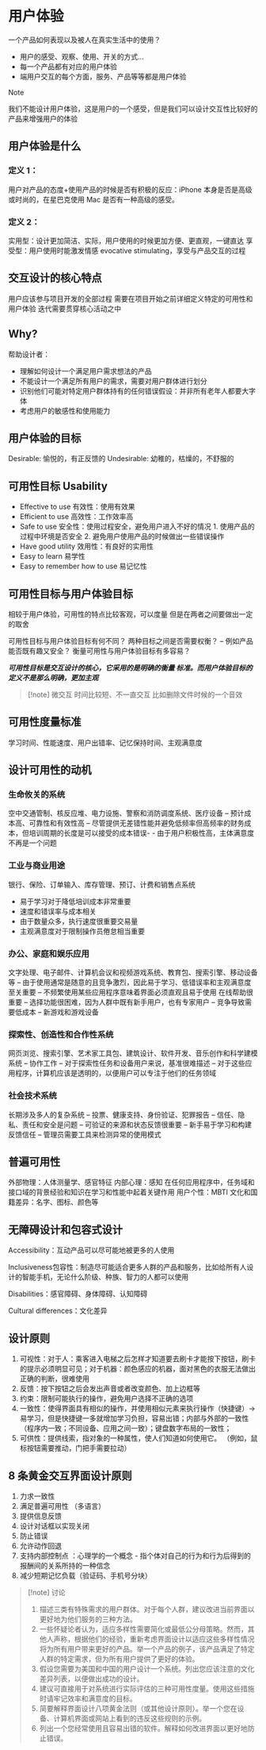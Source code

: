 # 用户体验
一个产品如何表现以及被人在真实生活中的使用？
- 用户的感受、观察、使用、开关的方式...
- 每一个产品都有对应的用户体验
- 端用户交互的每个方面，服务、产品等等都是用户体验

> [!note]
我们不能设计用户体验，这是用户的一个感受，但是我们可以设计交互性比较好的产品来增强用户的体验


## 用户体验是什么
### 定义 1：
用户对产品的态度+使用产品的时候是否有积极的反应：iPhone 本身是否是高级或时尚的，在星巴克使用 Mac 是否有一种高级的感受。
### 定义 2：
实用型：设计更加简洁、实际，用户使用的时候更加方便、更直观，一键直达
享受型：用户使用时能激发情感 evocative stimulating，享受与产品交互的过程

## 交互设计的核心特点
用户应该参与项目开发的全部过程
需要在项目开始之前详细定义特定的可用性和用户体验
迭代需要贯穿核心活动之中

## Why?
帮助设计者：
- 理解如何设计一个满足用户需求想法的产品
- 不能设计一个满足所有用户的需求，需要对用户群体进行划分
- 识别他们可能对特定用户群体持有的任何错误假设：并非所有老年人都要大字体
- 考虑用户的敏感性和使用能力

## 用户体验的目标
Desirable: 愉悦的，有正反馈的
Undesirable: 幼稚的，枯燥的，不舒服的

## 可用性目标 Usability
- Effective to use 有效性：使用有效果
- Efficient to use 高效性：工作效率高
- Safe to use 安全性：使用过程安全，避免用户进入不好的情况
		1. 使用产品的过程中环境是否安全
		2. 避免用户使用产品的时候做出一些错误操作
- Have good utility 效用性：有良好的实用性
- Easy to learn 易学性
- Easy to remember how to use 易记忆性
## 可用性目标与用户体验目标
相较于用户体验，可用性的特点比较客观，可以度量
但是在两者之间要做出一定的取舍


可用性目标与用户体验目标有何不同？
两种目标之间是否需要权衡？ – 例如产品能否既有趣又安全？ 
衡量可用性与用户体验目标有多容易？

***可用性目标是交互设计的核心，它采用的是明确的衡量 标准。而用户体验目标的定义不是那么明确，更加主观***

>[!note] 微交互
>时间比较短、不一直交互
>比如删除文件时候的一个音效

## 可用性度量标准

学习时间、性能速度、用户出错率、记忆保持时间、主观满意度


## 设计可用性的动机
### 生命攸关的系统
空中交通管制、核反应堆、电力设施、警察和消防调度系统、医疗设备 
– 预计成本高、可靠性和有效性高
– 尽管提供无差错性能并避免低频率但高频率的财务成本，但培训周期的长度是可以接受的成本错误- - 由于用户积极性高，主体满意度不再是一个问题
### 工业与商业用途
银行、保险、订单输入、库存管理、预订、计费和销售点系统 
- 易于学习对于降低培训成本非常重要 
- 速度和错误率与成本相关 
- 由于数量众多，执行速度很重要交易量
- 主观满意度对于限制操作员倦怠相当重要
### 办公、家庭和娱乐应用
文字处理、电子邮件、计算机会议和视频游戏系统、教育包、搜索引擎、移动设备等 
– 由于使用通常是随意的且竞争激烈，因此易于学习、低错误率和主观满意度至关重要 
– 不频繁使用某些应用程序意味着界面必须直观且易于使用 在线帮助很重要 
– 选择功能很困难，因为人群中既有新手用户，也有专家用户 
– 竞争导致需要低成本 
– 新游戏和游戏设备
### 探索性、创造性和合作性系统
网页浏览、搜索引擎、艺术家工具包、建筑设计、软件开发、音乐创作和科学建模系统 
– 协作工作 
– 对于探索性任务和设备用户来说，基准很难描述 
– 对于这些应用程序，计算机应该是透明的，以便用户可以专注于他们的任务领域

### 社会技术系统
长期涉及多人的复杂系统 
– 投票、健康支持、身份验证、犯罪报告 
– 信任、隐私、责任和安全是问题 
– 可验证的来源和状态反馈很重要
– 新手易于学习和构建反馈信任 
– 管理员需要工具来检测异常的使用模式

## 普遍可用性
外部物理：人体测量学、感官特征
内部心理：感知
	在任何应用程序中，任务域和接口域的背景经验和知识在学习和性能中起着关键作用
用户个性：MBTI
文化和国籍差异：名字、图标、颜色等

## 无障碍设计和包容式设计
Accessibility：互动产品可以尽可能地被更多的人使用

Inclusiveness包容性：制造尽可能适合更多人群的产品和服务，比如给所有人设计的智能手机，无论什么阶级、种族、智力的人都可以使用

Disabilities：感官障碍、身体障碍、认知障碍

Cultural differences：文化差异
## 设计原则

1. 可视性：对于人：乘客进入电梯之后怎样才知道要去刷卡才能按下按钮，刷卡的提示必须明显可见；对于机器：颜色感应的机器，面对黑色的衣服无法做出正确的判断，很难使用
2. 反馈：按下按钮之后会发出声音或者改变颜色、加上边框等
3. 约束：限制可能执行的操作，避免用户选择不正确的选项
4. 一致性：使得界面具有相似的操作，并使用相似元素来执行操作（快捷键）-> 易学习，但是快捷键一多就增加学习负担，容易出错；内部与外部的一致性（程序内一致；不同设备、应用之间一致）；键盘数字布局的一致性；
5. 可供性：提供线索，指对象的一种属性，使人们知道如何使用它。 （例如，鼠标按钮需要推动，门把手需要拉动）


## 8 条黄金交互界面设计原则
1. 力求一致性 
2. 满足普遍可用性 （多语言）
3. 提供信息反馈 
4. 设计对话框以实现关闭 
5. 防止错误 
6. 允许动作回退
7. 支持内部控制点 ：心理学的一个概念 - 指个体对自己的行为和行为后得到的报酬间的关系所持的一种信念
8. 减少短期记忆负载（验证码、手机号分块）


>[!note] 讨论
>1. 描述三类有特殊需求的用户群体。对于每个人群，建议改进当前界面以更好地为他们服务的三种方法。 
>2. 一些怀疑论者认为，适应多样性需要简化或最低公分母策略。然而，其他人声称，根据他们的经验，重新考虑界面设计以适应这些多样性情况将为所有用户带来更好的产品。举一个产品的例子，该产品满足了特定人群的特定需求，但为所有用户提供了更好的体验。 
>3. 假设您需要为美国和中国的用户设计一个系统。列出您应该注意的文化差异列表，以便做出成功的设计。 
>4. 建议可直接用于对系统进行实际评估的三种可用性度量。使用这些措施时请牢记效率和满意度的目标。
>5. 简要解释界面设计八项黄金法则（或其他设计原则）。举一个您在设备、计算机界面或网站上看到的违反这些规则的示例。
>6. 列出一个您经常使用且容易出错的软件。解释如何改进界面以更好地防止错误。